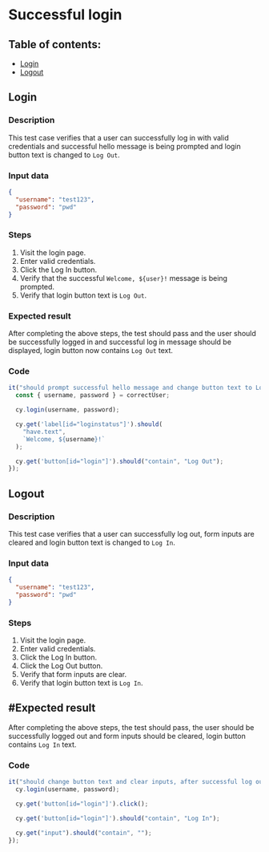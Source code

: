 # Successful login

## Table of contents:

- [Login](#login)
- [Logout](#logout)

## Login

### Description

This test case verifies that a user can successfully log in with valid credentials and
successful hello message is being prompted and login button text is changed to `Log Out`.

### Input data

```json
{
  "username": "test123",
  "password": "pwd"
}
```

### Steps

1. Visit the login page.
2. Enter valid credentials.
3. Click the Log In button.
4. Verify that the successful `Welcome, ${user}!` message is being prompted.
5. Verify that login button text is `Log Out`.

### Expected result

After completing the above steps, the test should pass and the user should be successfully logged in and successful log in message should be displayed, login button now contains `Log Out` text.

### Code

```typescript
it("should prompt successful hello message and change button text to Log Out, if provided credentials are correct", () => {
  const { username, password } = correctUser;

  cy.login(username, password);

  cy.get('label[id="loginstatus"]').should(
    "have.text",
    `Welcome, ${username}!`
  );

  cy.get('button[id="login"]').should("contain", "Log Out");
});
```

## Logout

### Description

This test case verifies that a user can successfully log out,
form inputs are cleared and login button text is changed to `Log In`.

### Input data

```json
{
  "username": "test123",
  "password": "pwd"
}
```

### Steps

1. Visit the login page.
2. Enter valid credentials.
3. Click the Log In button.
4. Click the Log Out button.
5. Verify that form inputs are clear.
6. Verify that login button text is `Log In`.

## #Expected result

After completing the above steps, the test should pass, the user should be successfully logged out and form inputs should be cleared, login button contains `Log In` text.

### Code

```typescript
it("should change button text and clear inputs, after successful log out", () => {
  cy.login(username, password);

  cy.get('button[id="login"]').click();

  cy.get('button[id="login"]').should("contain", "Log In");

  cy.get("input").should("contain", "");
});
```
